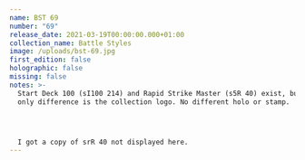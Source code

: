 ```yaml
---
name: BST 69
number: "69"
release_date: 2021-03-19T00:00:00.000+01:00
collection_name: Battle Styles
image: /uploads/bst-69.jpg
first_edition: false
holographic: false
missing: false
notes: >-
  Start Deck 100 (sI100 214) and Rapid Strike Master (s5R 40) exist, but the
  only difference is the collection logo. No different holo or stamp.




  I got a copy of srR 40 not displayed here.
---
```

